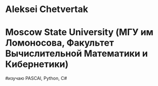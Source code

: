 # Aleksei Chetvertak
# Moscow State University (МГУ им Ломоносова, Факультет Вычислительной Математики и Кибернетики)
#изучаю PASCAl, Python, C#